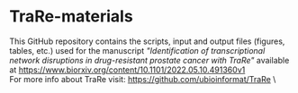 # TraRe-materials
This  GitHub repository contains the scripts, input and output files (figures, tables, etc.) used for the manuscript *"Identification of transcriptional network disruptions in drug-resistant prostate cancer with TraRe"* available at https://www.biorxiv.org/content/10.1101/2022.05.10.491360v1
\
For more info about TraRe visit:  https://github.com/ubioinformat/TraRe \


